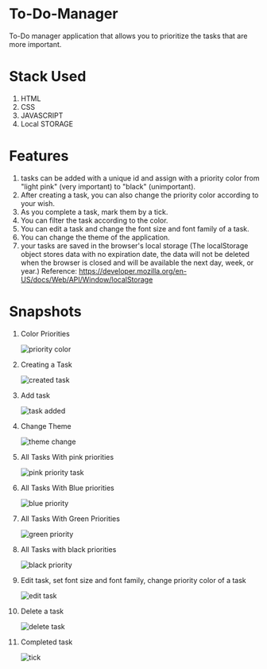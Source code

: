 # To-Do-Manager
To-Do manager application that allows you to prioritize the tasks that are more important.

# Stack Used
1. HTML
2. CSS
3. JAVASCRIPT
4. Local STORAGE

# Features
1. tasks can be added with a unique id and assign with a priority color from "light pink" (very important) to "black" (unimportant).
2. After creating a task, you can also change the priority color according to your wish.
3. As you complete a task, mark them by a tick.
4. You can filter the task according to the color.
5. You can edit a task and change the font size and font family of a task.
6. You can change the theme of the application.
7. your tasks are saved in the browser's local storage (The localStorage object stores data with no expiration date, the data will not be deleted when the browser is closed and will be available the next day, week, or year.) Reference: https://developer.mozilla.org/en-US/docs/Web/API/Window/localStorage


# Snapshots

1. Color Priorities
 
   ![priority color](https://user-images.githubusercontent.com/72231697/118388032-9ab9e100-b63f-11eb-80e5-c09f73a9d30b.png)
   
2. Creating a Task   
 
   ![created task](https://user-images.githubusercontent.com/72231697/118388080-e7052100-b63f-11eb-9aef-049708e80460.png)

3. Add task
   
   ![task added](https://user-images.githubusercontent.com/72231697/118388111-0308c280-b640-11eb-9e2e-879ea2eeb58f.png)
   
4. Change Theme

   ![theme change](https://user-images.githubusercontent.com/72231697/118388123-17e55600-b640-11eb-8723-5af22babc27e.png)
   
5. All Tasks With pink priorities
  
   ![pink priority task](https://user-images.githubusercontent.com/72231697/118388142-364b5180-b640-11eb-9947-dfc40163d10e.png)

6. All Tasks With Blue priorities

   ![blue priority](https://user-images.githubusercontent.com/72231697/118388146-46633100-b640-11eb-891d-0c1c93216265.png)
   
7. All Tasks With Green Priorities

   ![green priority](https://user-images.githubusercontent.com/72231697/118388162-5ed34b80-b640-11eb-9405-d758bf20e80f.png)
   
8. All Tasks with black priorities

   ![black priority](https://user-images.githubusercontent.com/72231697/118388172-73174880-b640-11eb-8ab8-21bef9635fef.png)
   
9. Edit task, set font size and font family, change priority color of a task

   ![edit task](https://user-images.githubusercontent.com/72231697/118388222-c1c4e280-b640-11eb-9d66-628f72ac3bc1.png)

10. Delete a task

    ![delete task](https://user-images.githubusercontent.com/72231697/118388227-cf7a6800-b640-11eb-8cb2-4f6fd368f7e2.png)
    
11. Completed task

    ![tick](https://user-images.githubusercontent.com/72231697/118388257-ef119080-b640-11eb-8011-1568968f919a.png)


  



